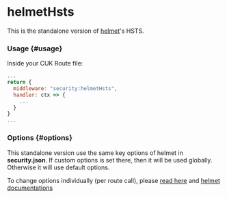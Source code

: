 # helmetHsts

This is the standalone version of [helmet](helmet.md)'s HSTS.

### Usage {#usage}

Inside your CUK Route file:

```javascript
...
return {  
  middleware: "security:helmetHsts",  
  handler: ctx => {    
    ...  
  }
}
...
```

### Options {#options}

This standalone version use the same key options of helmet in **security.json**. If custom options is set there, then it will be used globally. Otherwise it will use default options. 

To change options individually \(per route call\), please [read here](https://docs.rappopo.com/cuk/package/common/http) and [helmet documentations](https://helmetjs.github.io/docs/)


